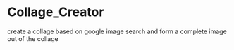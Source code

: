 # Collage_Creator
create a collage based on google image search and form a complete image out of the collage
